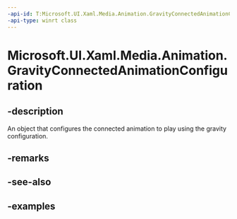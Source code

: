 ```yaml
---
-api-id: T:Microsoft.UI.Xaml.Media.Animation.GravityConnectedAnimationConfiguration
-api-type: winrt class
---
```


<!-- Class syntax.
public class GravityConnectedAnimationConfiguration : ConnectedAnimationConfiguration, ConnectedAnimationConfiguration
-->

# Microsoft.UI.Xaml.Media.Animation.GravityConnectedAnimationConfiguration

## -description
An object that configures the connected animation to play using the gravity configuration. 

## -remarks

## -see-also

## -examples

